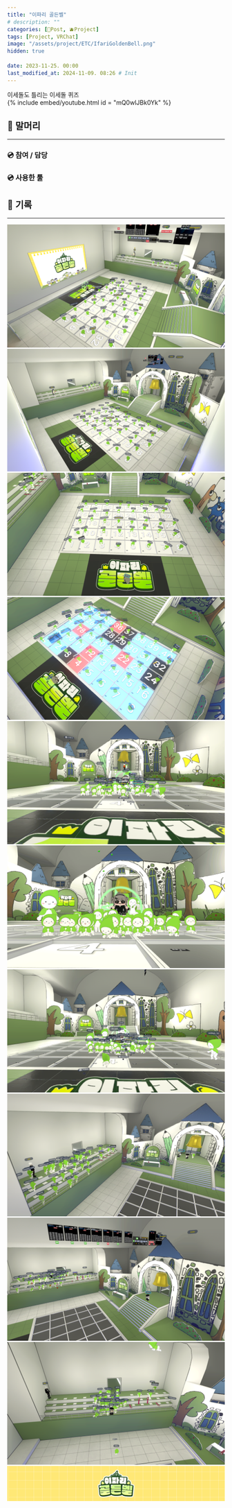 ```yaml
---
title: "이파리 골든벨"
# description: ""
categories: [📀Post, 🫐Project]
tags: [Project, VRChat]
image: "/assets/project/ETC/IfariGoldenBell.png"
hidden: true

date: 2023-11-25. 00:00
last_modified_at: 2024-11-09. 08:26 # Init
---
```


이세돌도 틀리는 이세돌 퀴즈  
{% include embed/youtube.html id = "mQ0wlJBk0Yk" %}

## 📀 말머리

---

### 💿 참여 / 담당

### 💿 사용한 툴

## 📀 기록

---

![231117_224028](/assets/project/Ifari_Golden_Bell/231117_224028.png)
![231117_224359](/assets/project/Ifari_Golden_Bell/231117_224359.png)
![231117_224559](/assets/project/Ifari_Golden_Bell/231117_224559.png)
![231117_230036](/assets/project/Ifari_Golden_Bell/231117_230036.png)
![231117_234306](/assets/project/Ifari_Golden_Bell/231117_234306.png)
![231117_234321](/assets/project/Ifari_Golden_Bell/231117_234321.png)
![231117_234342](/assets/project/Ifari_Golden_Bell/231117_234342.png)
![231125_191855](/assets/project/Ifari_Golden_Bell/231125_191855.png)
![231125_193329](/assets/project/Ifari_Golden_Bell/231125_193329.png)
![231125_193449](/assets/project/Ifari_Golden_Bell/231125_193449.png)
![Ifari_Golden_Bell_Banner](/assets/project/Ifari_Golden_Bell/Ifari_Golden_Bell_Banner.png)
